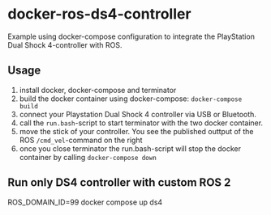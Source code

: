 # docker-ros-ds4-controller
Example using docker-compose configuration to integrate the PlayStation Dual Shock 4-controller with ROS.

## Usage
1. install docker, docker-compose and terminator
1. build the docker container using docker-compose: `docker-compose build`
1. connect your Playstation Dual Shock 4 controller via USB or Bluetooth.
1. call the `run.bash`-script to start terminator with the two docker container.
1. move the stick of your controller. You see the published outtput of the ROS `/cmd_vel`-command on the right
1. once you close terminator the run.bash-script will stop the docker container by calling `docker-compose down`

## Run only DS4 controller with custom ROS 2 
ROS_DOMAIN_ID=99 docker compose up ds4

<!--
TODO: how to change keyboard bindings?
TODO: more examples
TODO: integrate with ROS 2 turtlebot simulation?
-->
